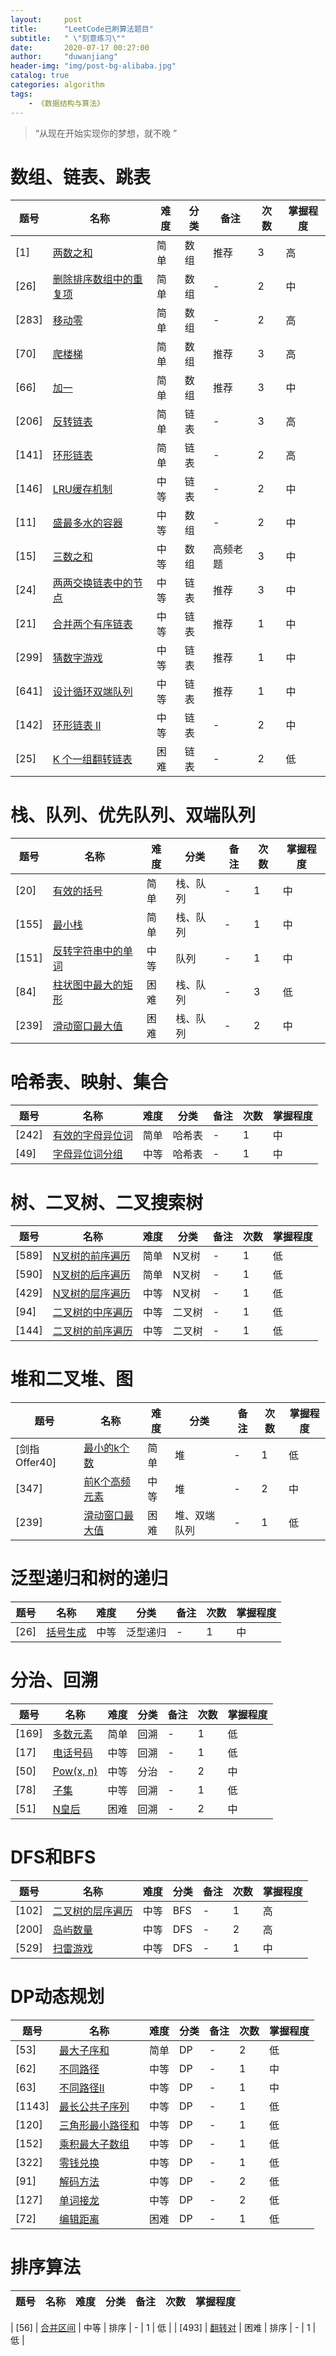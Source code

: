 ```yaml
---
layout: 	post
title: 		"LeetCode已刷算法题目"
subtitle:	" \"刻意练习\""
date:		2020-07-17 00:27:00
author:		"duwanjiang"
header-img:	"img/post-bg-alibaba.jpg"
catalog: true
categories: algorithm
tags:
    - 《数据结构与算法》
---
```


> “从现在开始实现你的梦想，就不晚 ”

# 数组、链表、跳表

| 题号 | 名称 | 难度 | 分类 | 备注 | 次数 | 掌握程度 |
| --- | --- | --- | --- | --- | --- | --- |
| [1] | [两数之和](https://leetcode-cn.com/problems/two-sum/)                | 简单 | 数组| 推荐 |  3 | 高 |
| [26] | [删除排序数组中的重复项](https://leetcode-cn.com/problems/remove-duplicates-from-sorted-array/)| 简单 | 数组| - |  2 | 中 |
| [283] | [移动零](https://leetcode-cn.com/problems/move-zeroes/)              | 简单 | 数组 | - | 2 | 高 |
| [70] | [爬楼梯](https://leetcode-cn.com/problems/climbing-stairs/)            | 简单 | 数组 | 推荐 | 3 | 高 |
| [66] | [加一](https://leetcode-cn.com/problems/plus-one/)            | 简单 | 数组 | 推荐 | 3 | 中 |
| [206] | [反转链表](https://leetcode-cn.com/problems/reverse-linked-list/)        | 简单 | 链表 | - | 3 | 高 |
| [141] | [环形链表](https://leetcode-cn.com/problems/linked-list-cycle/)         | 简单 | 链表 | - | 2 | 高 |
| [146] | [LRU缓存机制](https://leetcode-cn.com/problems/lru-cache/)            | 中等 | 链表 | - |  2 | 中 |
| [11] | [盛最多水的容器](https://leetcode-cn.com/problems/container-with-most-water/)  | 中等 | 数组 | - | 2 | 中 |
| [15] | [三数之和](https://leetcode-cn.com/problems/3sum/)                  | 中等 | 数组 | 高频老题 | 3 | 中 |
| [24] | [两两交换链表中的节点](https://leetcode-cn.com/problems/swap-nodes-in-pairs/)  | 中等 | 链表 | 推荐 | 3 | 中 |
| [21] | [合并两个有序链表](https://leetcode-cn.com/problems/merge-two-sorted-lists/)  | 中等 | 链表 | 推荐 | 1 | 中 |
| [299] | [猜数字游戏](https://leetcode-cn.com/problems/bulls-and-cows/)  | 中等 | 链表 | 推荐 | 1 | 中 |
| [641] | [设计循环双端队列](https://leetcode-cn.com/problems/design-circular-deque/)  | 中等 | 链表 | 推荐 | 1 | 中 |
| [142] | [环形链表 II](https://leetcode-cn.com/problems/linked-list-cycle-ii/)      | 中等| 链表 | - | 2 | 中 |
| [25] | [K 个一组翻转链表](https://leetcode-cn.com/problems/reverse-nodes-in-k-group/)  | 困难 | 链表 | - | 2 | 低 |

# 栈、队列、优先队列、双端队列

| 题号 | 名称 | 难度 | 分类 | 备注 | 次数 | 掌握程度 |
| --- | --- | --- | --- | --- | --- | --- |
| [20] | [有效的括号](https://leetcode-cn.com/problems/valid-parentheses/)        | 简单 | 栈、队列 | - | 1 | 中 |
| [155]| [最小栈](https://leetcode-cn.com/problems/min-stack/)                | 简单 | 栈、队列 | - | 1 | 中 |
| [151] | [反转字符串中的单词](https://leetcode-cn.com/problems/reverse-words-in-a-string/)  | 中等 | 队列 | - | 1 | 中 |
| [84]| [柱状图中最大的矩形](https://leetcode-cn.com/problems/largest-rectangle-in-histogram/)| 困难 | 栈、队列 | - | 3 | 低 |
| [239]| [滑动窗口最大值](https://leetcode-cn.com/problems/sliding-window-maximum/)   | 困难 | 栈、队列 | - | 2 | 中 |

# 哈希表、映射、集合

| 题号 | 名称 | 难度 | 分类 | 备注 | 次数 | 掌握程度 |
| --- | --- | --- | --- | --- | --- | --- |
| [242] | [有效的字母异位词](https://leetcode-cn.com/problems/valid-anagram/)| 简单 | 哈希表 | - | 1 | 中 |
| [49] | [字母异位词分组](https://leetcode-cn.com/problems/group-anagrams/)        | 中等 | 哈希表 | - | 1 | 中 |

# 树、二叉树、二叉搜索树

| 题号 | 名称 | 难度 | 分类 | 备注 | 次数 | 掌握程度 |
| --- | --- | --- | --- | --- | --- | --- |
| [589] | [N叉树的前序遍历](https://leetcode-cn.com/problems/n-ary-tree-preorder-traversal/) | 简单 | N叉树 | - | 1 | 低 |
| [590] | [N叉树的后序遍历](https://leetcode-cn.com/problems/n-ary-tree-postorder-traversal/) | 简单 | N叉树 | - | 1 | 低 |
| [429] | [N叉树的层序遍历](https://leetcode-cn.com/problems/n-ary-tree-level-order-traversal/) | 中等 | N叉树 | - | 1 | 低 |
| [94] | [二叉树的中序遍历](https://leetcode-cn.com/problems/binary-tree-inorder-traversal/)   | 中等 |  二叉树  | - | 1 | 低 |
| [144] | [二叉树的前序遍历](https://leetcode-cn.com/problems/binary-tree-preorder-traversal/) | 中等 | 二叉树 | - | 1 | 低 |

# 堆和二叉堆、图

| 题号 | 名称 | 难度 | 分类 | 备注 | 次数 | 掌握程度 |
| --- | --- | --- | --- | --- | --- | --- |
| [剑指Offer40] | [最小的k个数](https://leetcode-cn.com/problems/zui-xiao-de-kge-shu-lcof/) | 简单 | 堆 | - | 1 | 低 |
| [347] | [前K个高频元素](https://leetcode-cn.com/problems/sliding-window-maximum/) | 中等 | 堆 | - | 2 | 中 |
| [239] | [滑动窗口最大值](https://leetcode-cn.com/problems/sliding-window-maximum/) | 困难 | 堆、双端队列 | - | 1 | 低 |

# 泛型递归和树的递归

| 题号 | 名称 | 难度 | 分类 | 备注 | 次数 | 掌握程度 |
| --- | --- | --- | --- | --- | --- | --- |
| [26] | [括号生成](https://leetcode-cn.com/problems/generate-parentheses/) | 中等 | 泛型递归 | - | 1 | 中 |

# 分治、回溯

| 题号 | 名称 | 难度 | 分类 | 备注 | 次数 | 掌握程度 |
| --- | --- | --- | --- | --- | --- | --- |
| [169] | [多数元素](https://leetcode-cn.com/problems/majority-element/) | 简单 | 回溯 | - | 1 | 低 |
| [17] | [电话号码](https://leetcode-cn.com/problems/letter-combinations-of-a-phone-number/) | 中等 | 回溯 | - | 1 | 低 |
| [50] | [Pow(x, n)](https://leetcode-cn.com/problems/powx-n/) | 中等 | 分治 | - | 2 | 中 |
| [78] | [子集](https://leetcode-cn.com/problems/subsets/) | 中等 | 回溯 | - | 1 | 低 |
| [51] | [N皇后](https://leetcode-cn.com/problems/n-queens/) | 困难 | 回溯 | - | 2 | 中 |

# DFS和BFS

| 题号 | 名称 | 难度 | 分类 | 备注 | 次数 | 掌握程度 |
| --- | --- | --- | --- | --- | --- | --- |
| [102] | [二叉树的层序遍历](https://leetcode-cn.com/problems/binary-tree-level-order-traversal/) | 中等 | BFS | - | 1 | 高 |
| [200] | [岛屿数量](https://leetcode-cn.com/problems/number-of-islands/) | 中等 | DFS | - | 2 | 高 |
| [529] | [扫雷游戏](https://leetcode-cn.com/problems/minesweeper/) | 中等 | DFS | - | 1 | 中 |

# DP动态规划

| 题号 | 名称 | 难度 | 分类 | 备注 | 次数 | 掌握程度 |
| --- | --- | --- | --- | --- | --- | --- |
| [53] | [最大子序和](https://leetcode-cn.com/problems/maximum-subarray/) | 简单 | DP | - | 2 | 低 |
| [62] | [不同路径](https://leetcode-cn.com/problems/unique-paths/) | 中等 | DP | - | 1 | 中 |
| [63] | [不同路径II](https://leetcode-cn.com/problems/unique-paths-ii/) | 中等 | DP | - | 1 | 中 |
| [1143] | [最长公共子序列](https://leetcode-cn.com/problems/longest-common-subsequence/) | 中等 | DP | - | 1 | 低 |
| [120] | [三角形最小路径和](https://leetcode-cn.com/problems/triangle) | 中等 | DP | - | 1 | 低 |
| [152] | [乘积最大子数组](https://leetcode-cn.com/problems/maximum-product-subarray/description/) | 中等 | DP | - | 1 | 低 |
| [322] | [零钱兑换](https://leetcode-cn.com/problems/coin-change/description/) | 中等 | DP | - | 1 | 低 |
| [91] | [解码方法](https://leetcode-cn.com/problems/decode-ways/) | 中等 | DP | - | 2 | 低 |
| [127] | [单词接龙](https://leetcode-cn.com/problems/word-ladder/) | 中等 | DP | - | 2 | 低 |
| [72] | [编辑距离](https://leetcode-cn.com/problems/edit-distance/) | 困难 | DP | - | 1 | 低 |

# 排序算法

| 题号 | 名称 | 难度 | 分类 | 备注 | 次数 | 掌握程度 |
| --- | --- | --- | --- | --- | --- | --- |

| [56] | [合并区间](https://leetcode-cn.com/problems/merge-intervals/) | 中等 | 排序 | - | 1 | 低 |
| [493] | [翻转对](https://leetcode-cn.com/problems/reverse-pairs/) | 困难 | 排序 | - | 1 | 低 |


